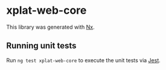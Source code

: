 # xplat-web-core

This library was generated with [Nx](https://nx.dev).

## Running unit tests

Run `ng test xplat-web-core` to execute the unit tests via [Jest](https://jestjs.io).
